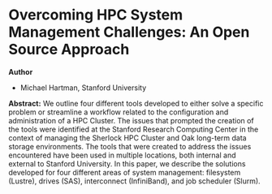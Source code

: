 # Overcoming HPC System Management Challenges: An Open Source Approach

**Author**
* Michael Hartman, Stanford University

**Abstract:**
We outline four different tools developed to either solve a specific problem or streamline a workflow related to the configuration and administration of a HPC Cluster. The issues that prompted the creation of the tools were identified at the Stanford Research Computing Center in the context of managing the Sherlock HPC Cluster and Oak long-term data storage environments. The tools that were created to address the issues encountered have been used in multiple locations, both internal and external to Stanford University. In this paper, we describe the solutions developed for four different areas of system management: filesystem (Lustre), drives (SAS), interconnect (InfiniBand), and job scheduler (Slurm).
